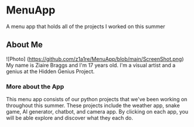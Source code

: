 # MenuApp
 A menu app that holds all of the projects I worked on this summer
## About Me
![Photo] (https://github.com/z1a1re/MenuApp/blob/main/ScreenShot.png)
My name is Ziaire Braggs and I'm 17 years old. I'm a visual artist and a genius at the Hidden Genius Project.

### More about the App
This menu app consists of our python projects that we've been working on throughout this summer. These projects include the weather app, snake game, AI generator, chatbot, and camera app. By clicking on each app, you will be able explore and discover what they each do.

